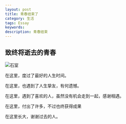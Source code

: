 ```yaml
---
layout: post
title: 青春结束了
category: 生活
tags: Essay
keywords: 
description: 青春结束
---
```


## 致终将逝去的青春

![石室](https://pic4.zhimg.com/50/3f0cd6ff917b5c2fa55fd479e76528cf_hd.jpg)

在这里，度过了最好的人生时间。

在这里，也遇到了人生挚友，有何遗憾。

在这里，遇到了喜欢的人，虽然没有机会走到一起，感谢相遇。

在这里，付出了许多，不过也终获得成果

在这里长大，谢谢过去的人。